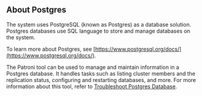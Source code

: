 ## About Postgres

The  system uses PostgreSQL \(known as Postgres\) as a database solution. Postgres databases use SQL language to store and manage databases on the system.

To learn more about Postgres, see [https://www.postgresql.org/docs/](https://www.postgresql.org/docs/).

The Patroni tool can be used to manage and maintain information in a Postgres database. It handles tasks such as listing cluster members and the replication status, configuring and restarting databases, and more. For more information about this tool, refer to [Troubleshoot Postgres Database](Troubleshoot_Postgres_Database.md).



